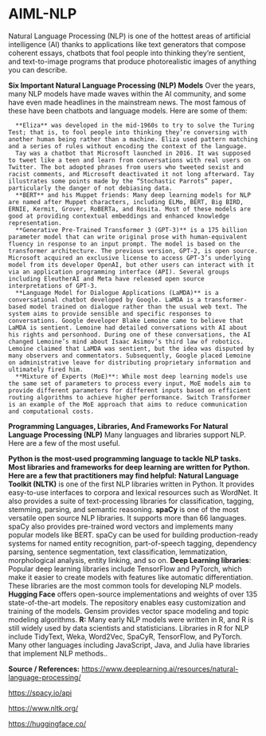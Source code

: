 # AIML-NLP
Natural Language Processing (NLP) is one of the hottest areas of artificial intelligence (AI) thanks to applications like text generators that compose coherent essays, chatbots that fool people into thinking they’re sentient, and text-to-image programs that produce photorealistic images of anything you can describe. 

**Six Important Natural Language Processing (NLP) Models**
Over the years, many NLP models have made waves within the AI community, and some have even made headlines in the mainstream news. The most famous of these have been chatbots and language models. Here are some of them:

      **Eliza** was developed in the mid-1960s to try to solve the Turing Test; that is, to fool people into thinking they’re conversing with another human being rather than a machine. Eliza used pattern matching and a series of rules without encoding the context of the language.
      Tay was a chatbot that Microsoft launched in 2016. It was supposed to tweet like a teen and learn from conversations with real users on Twitter. The bot adopted phrases from users who tweeted sexist and racist comments, and Microsoft deactivated it not long afterward. Tay illustrates some points made by the “Stochastic Parrots” paper, particularly the danger of not debiasing data.
      **BERT** and his Muppet friends: Many deep learning models for NLP are named after Muppet characters, including ELMo, BERT, Big BIRD, ERNIE, Kermit, Grover, RoBERTa, and Rosita. Most of these models are good at providing contextual embeddings and enhanced knowledge representation.
      **Generative Pre-Trained Transformer 3 (GPT-3)** is a 175 billion parameter model that can write original prose with human-equivalent fluency in response to an input prompt. The model is based on the transformer architecture. The previous version, GPT-2, is open source. Microsoft acquired an exclusive license to access GPT-3’s underlying model from its developer OpenAI, but other users can interact with it via an application programming interface (API). Several groups including EleutherAI and Meta have released open source interpretations of GPT-3. 
      **Language Model for Dialogue Applications (LaMDA)** is a conversational chatbot developed by Google. LaMDA is a transformer-based model trained on dialogue rather than the usual web text. The system aims to provide sensible and specific responses to conversations. Google developer Blake Lemoine came to believe that LaMDA is sentient. Lemoine had detailed conversations with AI about his rights and personhood. During one of these conversations, the AI changed Lemoine’s mind about Isaac Asimov’s third law of robotics. Lemoine claimed that LaMDA was sentient, but the idea was disputed by many observers and commentators. Subsequently, Google placed Lemoine on administrative leave for distributing proprietary information and ultimately fired him.
      **Mixture of Experts (MoE)**: While most deep learning models use the same set of parameters to process every input, MoE models aim to provide different parameters for different inputs based on efficient routing algorithms to achieve higher performance. Switch Transformer is an example of the MoE approach that aims to reduce communication and computational costs.

**Programming Languages, Libraries, And Frameworks For Natural Language Processing (NLP)**
Many languages and libraries support NLP. Here are a few of the most useful.

**Python is the most-used programming language to tackle NLP tasks. Most libraries and frameworks for deep learning are written for Python. Here are a few that practitioners may find helpful:**
      **Natural Language Toolkit (NLTK)** is one of the first NLP libraries written in Python. It provides easy-to-use interfaces to corpora and lexical resources such as WordNet. It also provides a suite of text-processing libraries for classification, tagging, stemming, parsing, and semantic reasoning.
      **spaCy** is one of the most versatile open source NLP libraries. It supports more than 66 languages. spaCy also provides pre-trained word vectors and implements many popular models like BERT. spaCy can be used for building production-ready systems for named entity recognition, part-of-speech tagging, dependency parsing, sentence segmentation, text classification, lemmatization, morphological analysis, entity linking, and so on.
      **Deep Learning libraries**: Popular deep learning libraries include TensorFlow and PyTorch, which make it easier to create models with features like automatic differentiation. These libraries are the most common tools for developing NLP models.
      **Hugging Face** offers open-source implementations and weights of over 135 state-of-the-art models. The repository enables easy customization and training of the models.
      Gensim provides vector space modeling and topic modeling algorithms.
      **R:** Many early NLP models were written in R, and R is still widely used by data scientists and statisticians. Libraries in R for NLP include TidyText, Weka, Word2Vec, SpaCyR, TensorFlow, and PyTorch.
      Many other languages including JavaScript, Java, and Julia have libraries that implement NLP methods..

**Source / References:**
https://www.deeplearning.ai/resources/natural-language-processing/

https://spacy.io/api

https://www.nltk.org/

https://huggingface.co/
